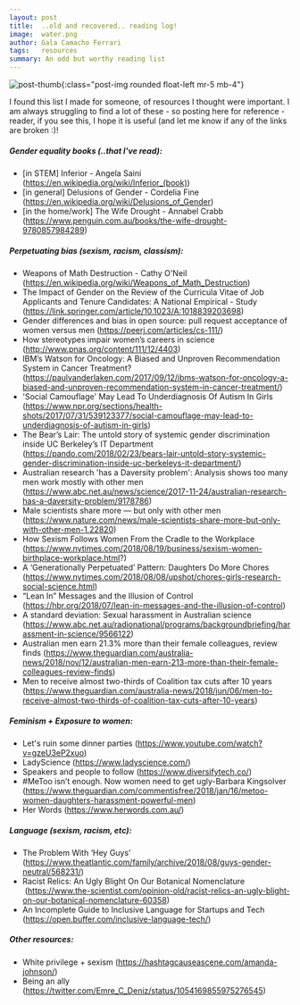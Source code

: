 ```yaml
---
layout: post
title:  ..old and recovered.. reading log!
image:  water.png
author: Gala Camacho Ferrari
tags:   resources
summary: An odd but worthy reading list
---
```


![post-thumb]({{site.baseurl}}/assets/images/thoughts/water.png){:class="post-img rounded float-left mr-5 mb-4"}

I found this list I made for someone, of resources I thought were important. I am always struggling to find a lot of these - so posting here for reference - reader, if you see this, I hope it is useful (and let me know if any of the links are broken :)!

##### Gender equality books (..that I've read):
- [in STEM] Inferior - Angela Saini (https://en.wikipedia.org/wiki/Inferior_(book))
- [in general] Delusions of Gender - Cordelia Fine (https://en.wikipedia.org/wiki/Delusions_of_Gender)
- [in the home/work] The Wife Drought - Annabel Crabb (https://www.penguin.com.au/books/the-wife-drought-9780857984289)

##### Perpetuating bias (sexism, racism, classism):
- Weapons of Math Destruction - Cathy O'Neil (https://en.wikipedia.org/wiki/Weapons_of_Math_Destruction)
- The Impact of Gender on the Review of the Curricula Vitae of Job Applicants and Tenure Candidates: A National Empirical - Study (https://link.springer.com/article/10.1023/A:1018839203698)
- Gender differences and bias in open source: pull request acceptance of women versus men (https://peerj.com/articles/cs-111/)
- How stereotypes impair women’s careers in science (http://www.pnas.org/content/111/12/4403)
- IBM’s Watson for Oncology: A Biased and Unproven Recommendation System in Cancer Treatment? (https://paulvanderlaken.com/2017/09/12/ibms-watson-for-oncology-a-biased-and-unproven-recommendation-system-in-cancer-treatment/)
- 'Social Camouflage' May Lead To Underdiagnosis Of Autism In Girls (https://www.npr.org/sections/health-shots/2017/07/31/539123377/social-camouflage-may-lead-to-underdiagnosis-of-autism-in-girls)
- The Bear’s Lair: The untold story of systemic gender discrimination inside UC Berkeley’s IT Department (https://pando.com/2018/02/23/bears-lair-untold-story-systemic-gender-discrimination-inside-uc-berkeleys-it-department/)
- Australian research 'has a Daversity problem': Analysis shows too many men work mostly with other men (https://www.abc.net.au/news/science/2017-11-24/australian-research-has-a-daversity-problem/9178786)
- Male scientists share more — but only with other men (https://www.nature.com/news/male-scientists-share-more-but-only-with-other-men-1.22820)
- How Sexism Follows Women From the Cradle to the Workplace (https://www.nytimes.com/2018/08/19/business/sexism-women-birthplace-workplace.html?)
- A ‘Generationally Perpetuated’ Pattern: Daughters Do More Chores (https://www.nytimes.com/2018/08/08/upshot/chores-girls-research-social-science.html)
- “Lean In” Messages and the Illusion of Control (https://hbr.org/2018/07/lean-in-messages-and-the-illusion-of-control)
- A standard deviation: Sexual harassment in Australian science (https://www.abc.net.au/radionational/programs/backgroundbriefing/harassment-in-science/9566122)
- Australian men earn 21.3% more than their female colleagues, review finds (https://www.theguardian.com/australia-news/2018/nov/12/australian-men-earn-213-more-than-their-female-colleagues-review-finds)
- Men to receive almost two-thirds of Coalition tax cuts after 10 years (https://www.theguardian.com/australia-news/2018/jun/06/men-to-receive-almost-two-thirds-of-coalition-tax-cuts-after-10-years)

##### Feminism + Exposure to women:
- Let's ruin some dinner parties (https://www.youtube.com/watch?v=gzeU3eP2xuo)
- LadyScience (https://www.ladyscience.com/)
- Speakers and people to follow (https://www.diversifytech.co/)
- #MeToo isn’t enough. Now women need to get ugly-Barbara Kingsolver (https://www.theguardian.com/commentisfree/2018/jan/16/metoo-women-daughters-harassment-powerful-men)
- Her Words (https://www.herwords.com.au/)


##### Language (sexism, racism, etc):
- The Problem With ‘Hey Guys’ (https://www.theatlantic.com/family/archive/2018/08/guys-gender-neutral/568231/)
- Racist Relics: An Ugly Blight On Our Botanical Nomenclature  (https://www.the-scientist.com/opinion-old/racist-relics-an-ugly-blight-on-our-botanical-nomenclature-60358)
- An Incomplete Guide to Inclusive Language for Startups and Tech (https://open.buffer.com/inclusive-language-tech/)

##### Other resources:
- White privilege + sexism (https://hashtagcauseascene.com/amanda-johnson/)
- Being an ally (https://twitter.com/Emre_C_Deniz/status/1054169855975276545)